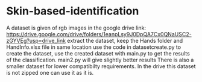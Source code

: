# Skin-based-identification
A dataset is given of rgb images in the google drive link: https://drive.google.com/drive/folders/1eanpLsy9J0DpQA7Cx0QNaUSC2-zGYVEg?usp=drive_link
extract the dataset, keep the Hands folder and HandInfo.xlsx file in same location use the code in datasetcreate.py to create the dataset,
use the created dataset with main.py to get the results of the classification.
main2.py will give slightly better results
There is also a smaller dataset for lower compatibilty requirements. In the drive this dataset is not zipped one can use it as it is.
